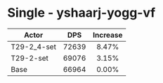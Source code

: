 # Single - yshaarj-yogg-vf
| Actor | DPS | Increase |
|---|:---:|:---:|
|T29-2_4-set|72639|8.47%|
|T29-2-set|69076|3.15%|
|Base|66964|0.00%|
